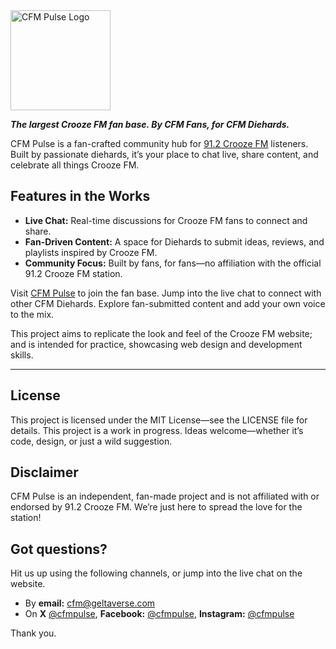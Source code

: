 <img src="https://cfmpulse-fxavapfdeybedqdt.z01.azurefd.net/logo/cfm-logo.png" alt="CFM Pulse Logo" width="160"/>

**_The largest Crooze FM fan base. By CFM Fans, for CFM Diehards._**

CFM Pulse is a fan-crafted community hub for [91.2 Crooze FM](https://www.croozefm.com) listeners. Built by passionate diehards, it’s your place to chat live, share content, and celebrate all things Crooze FM.

## Features in the Works

- **Live Chat:** Real-time discussions for Crooze FM fans to connect and share.
- **Fan-Driven Content:** A space for Diehards to submit ideas, reviews, and playlists inspired by Crooze FM.
- **Community Focus:** Built by fans, for fans—no affiliation with the official 91.2 Crooze FM station.

Visit [CFM Pulse](https://cfm.geltaverse.com) to join the fan base. Jump into the live chat to connect with other CFM Diehards. Explore fan-submitted content and add your own voice to the mix.

This project aims to replicate the look and feel of the Crooze FM website; and is intended for practice, showcasing web design and development skills.

---

## License

This project is licensed under the MIT License—see the LICENSE file for details. This project is a work in progress. Ideas welcome—whether it’s code, design, or just a wild suggestion.

## Disclaimer

CFM Pulse is an independent, fan-made project and is not affiliated with or endorsed by 91.2 Crooze FM. We’re just here to spread the love for the station!

## Got questions?

Hit us up using the following channels, or jump into the live chat on the website.

- By **email:** [cfm@geltaverse.com](mailto:cfm@geltaverse.com)
- On **X** [@cfmpulse](https://x.com/cfmpulse), **Facebook:** [@cfmpulse](https://www.facebook.com/cfmpulse), **Instagram:** [@cfmpulse](https://www.instagram.com/cfmpulse)

Thank you.
